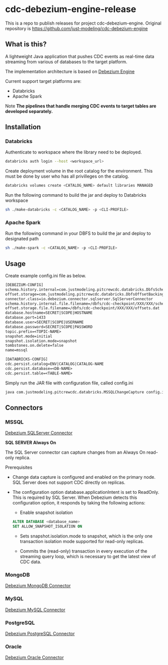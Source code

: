 # cdc-debezium-engine-release

This is a repo to publish releases for project cdc-debezium-engine. Original repository is https://github.com/just-modeling/cdc-debezium-engine

## What is this?

A lightweight Java application that pushes CDC events as real-time data streaming from various of databases to the target platform. 

The implementation architecture is based on [Debezium Engine](https://debezium.io/documentation/reference/2.1/development/engine.html)

Current support target platforms are: 

* Databricks
* Apache Spark

Note **The pipelines that handle merging CDC events to target tables are developed separately.**

## Installation 

### Databricks

Authenticate to workspace where the library need to be deployed.

```sh
databricks auth login --host <workspace_url>
```

Create deployment volume in the root catalog for the environment. This must be done by user who has all privilleges on the catalog.

```sh
databricks volumes create <CATALOG_NAME> default libraries MANAGED
```

Run the following command to build the jar and deploy to Databricks workspace

```sh
sh ./make-databricks -c <CATALOG_NAME> -p <CLI-PROFILE>
```

### Apache Spark

Run the following command in your DBFS to build the jar and deploy to designated path

```sh
sh ./make-spark -c <CATALOG_NAME> -p <CLI-PROFILE>
```

## Usage

Create example config.ini file as below.

```txt
[DEBEZIUM-CONFIG]
schema.history.internal=com.justmodeling.pitcrewcdc.databricks.DbfsSchemaHistory
offset.storage=com.justmodeling.pitcrewcdc.databricks.DbfsOffsetBackingStore
connector.class=io.debezium.connector.sqlserver.SqlServerConnector
schema.history.internal.file.filename=/dbfs/cdc-checkpoint/XXX/XXX/schema.dat
offset.storage.file.filename=/dbfs/cdc-checkpoint/XXX/XXX/offsets.dat
database.hostname=SECRET|SCOPE|HOSTNAME
database.port=1433
database.user=SECRET|SCOPE|USERNAME
database.password=SECRET|SCOPE|PASSWORD
topic.prefix=<TOPIC-NAME>
snapshot.mode=initial
snapshot.isolation.mode=snapshot
tombstones.on.delete=false
name=mssql

[DATABRICKS-CONFIG]
cdc.persist.catalog=ENV|CATALOG|CATALOG-NAME
cdc.persist.database=<DB-NAME>
cdc.persist.table=<TABLE-NAME>
```

Simply run the JAR file with configuration file, called config.ini

```bash
java com.justmodeling.pitcrewcdc.databricks.MSSQLChangeCapture config.ini
```

## Connectors

### MSSQL

[Debezium SQLServer Connector](https://debezium.io/documentation/reference/2.1/connectors/sqlserver.html)

**SQL SERVER Always On**

The SQL Server connector can capture changes from an Always On read-only replica.

Prerequisites
* Change data capture is configured and enabled on the primary node. SQL Server does not support CDC directly on replicas.

* The configuration option database.applicationIntent is set to ReadOnly. This is required by SQL Server. When Debezium detects this configuration option, it responds by taking the following actions:

    * Enable snapshot isolation
    ```sql
    ALTER DATABASE <database_name>  
    SET ALLOW_SNAPSHOT_ISOLATION ON 
    ```

    * Sets snapshot.isolation.mode to snapshot, which is the only one transaction isolation mode supported for read-only replicas. 

    * Commits the (read-only) transaction in every execution of the streaming query loop, which is necessary to get the latest view of CDC data.

### MongoDB

[Debezium MongoDB Connector](https://debezium.io/documentation/reference/2.1/connectors/mongodb.html)

### MySQL

[Debezium MySQL Connector](https://debezium.io/documentation/reference/2.1/connectors/mysql.html)

### PostgreSQL

[Debezium PostgreSQL Connector](https://debezium.io/documentation/reference/2.1/connectors/postgresql.html)

### Oracle

[Debezium Oracle Connector](https://debezium.io/documentation/reference/2.1/connectors/oracle.html)